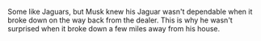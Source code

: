 Some like Jaguars, but Musk knew his Jaguar wasn't dependable when it broke down on the way back from the dealer. This is why he wasn't surprised when it broke down a few miles away from his house.
